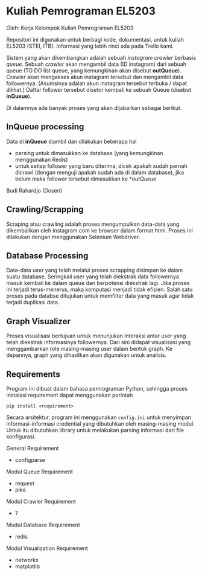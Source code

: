 # Kuliah Pemrograman EL5203

Oleh: Kerja Kelompok Kuliah Pemrograman EL5203

Repositori ini digunakan untuk berbagi kode, dokumentasi, untuk kuliah EL5203 (STEI, ITB).
Informasi yang lebih rinci ada pada Trello kami.

Sistem yang akan dikembangkan adalah sebuah *instagram crawler* berbasis *queue*.
Sebuah *crawler* akan mengambil data (ID instagram) dari sebuah queue (TO DO list queue,
yang kemungkinan akan disebut **outQueue**).
Crawler akan mengakses akun instagram tersebut dan mengambil data followernya.
(Asumsinya adalah akun instagram tersebut terbuka / dapat dilihat.)
Daftar follower tersebut disetor kembali ke sebuah Queue (disebut **inQueue**).

Di dalamnya ada banyak proses yang akan dijabarkan sebagai berikut.

## InQueue processing
Data di **inQueue** diambil dan dilakukan beberapa hal
- parsing untuk dimasukkan ke database (yang kemungkinan menggunakan Redis)
- untuk setiap follower yang baru diterima, dicek apakah sudah pernah dicrawl
(dengan menguji apakah sudah ada di dalam database), jika belum maka 
follower tersebut dimasukkan ke **outQueue*

Budi Rahardjo (Dosen)

## Crawling/Scrapping
Scraping atau crawling adalah proses mengumpulkan data-data yang dikembalikan oleh instagram.com ke browser dalam format html. Proses ini dilakukan dengan menggunakan Selenium Webdriver.

## Database Processing
Data-data user yang telah melalui proses scrapping disimpan ke dalam suatu database. Seringkali user yang telah diekstrak data followernya masuk kembali ke dalam queue dan berpotensi diekstrak lagi. Jika proses ini terjadi terus-menerus, maka komputasi menjadi tidak efisien. Salah satu proses pada databse ditujukan untuk memfilter data yang masuk agar tidak terjadi duplikasi data. 

## Graph Visualizer
Proses visualisasi bertujuan untuk menunjukan interaksi antar user yang telah diekstrak informasinya followernya. Dari sini didapat visualisasi yang menggambarkan role masing-masing user dalam bentuk graph. Ke depannya, graph yang dihasilkan akan digunakan untuk analisis.

## Requirements
Program ini dibuat dalam bahasa pemrograman Python, sehingga proses instalasi requirement dapat menggunakan perintah 
```
pip install <requirement>
```
Secara arsitektur, program ini menggunakan ```config.ini``` untuk menyimpan informasi-informasi credential yang dibutuhkan oleh masing-masing modul. Untuk itu dibutuhkan library untuk melakukan parsing informasi dari file konfigurasi.

General Requirement
* configparse

Modul Queue Requirement
* request
* pika

Modul Crawler Requirement
* ?

Modul Database Requirement
* redis

Modul Visualization Requirement
* networkx
* matplotlib
